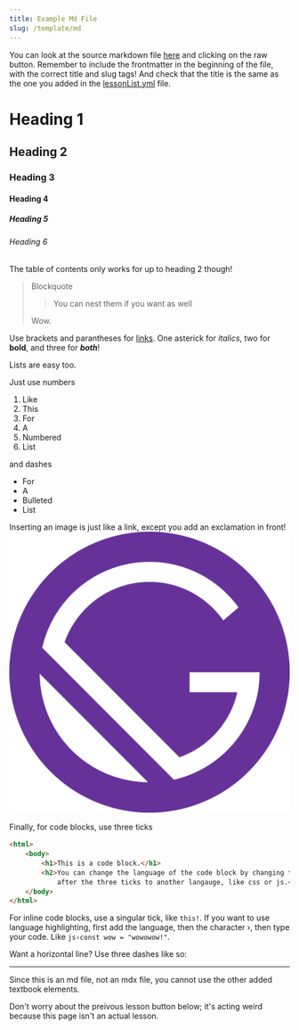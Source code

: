 ```yaml
---
title: Example Md File
slug: /template/md
---
```


You can look at the source markdown file [here](https://github.com/superandybean/learning-the-express-way/blob/master/lessons/exampleMd.md) and clicking on the raw button. Remember to include the frontmatter in the beginning of the file, with the correct title and slug tags! And check that the title is the same as the one you added in the [lessonList.yml](https://github.com/superandybean/learning-the-express-way/blob/master/data/lessonList.yml) file.

# Heading 1

## Heading 2

### Heading 3

#### Heading 4

##### Heading 5

###### Heading 6

The table of contents only works for up to heading 2 though!

> Blockquote
> 
> > You can nest them if you want as well      
>  
> Wow.

Use brackets and parantheses for [links](). One asterick for *italics*, two for **bold**, and three for ***both***!

Lists are easy too.

Just use numbers

1. Like
2. This
3. For
4. A
5. Numbered
6. List

and dashes 

- For
- A
- Bulleted
- List

Inserting an image is just like a link, except you add an exclamation in front!        
![](../src/images/icon.png)

Finally, for code blocks, use three ticks

```html
<html>
    <body>
        <h1>This is a code block.</h1>
        <h2>You can change the language of the code block by changing the html 
            after the three ticks to another langauge, like css or js.</h2>
    </body>
</html>
```

For inline code blocks, use a singular tick, like `this!`. If you want to use language highlighting, first add the language, then the character ›, then type your code. Like `js›const wow = "wowowow!"`.

Want a horizontal line? Use three dashes like so:

---

Since this is an md file, not an mdx file, you cannot use the other added textbook elements.     

Don't worry about the preivous lesson button below; it's acting weird because this page isn't an actual lesson.
